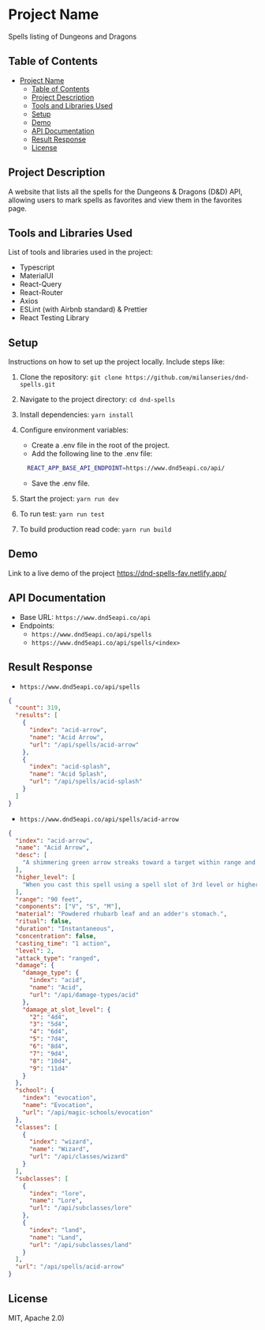 # Project Name

Spells listing of Dungeons and Dragons

## Table of Contents

- [Project Name](#project-name)
  - [Table of Contents](#table-of-contents)
  - [Project Description](#project-description)
  - [Tools and Libraries Used](#tools-and-libraries-used)
  - [Setup](#setup)
  - [Demo](#demo)
  - [API Documentation](#api-documentation)
  - [Result Response](#result-response)
  - [License](#license)

## Project Description

A website that lists all the spells for the Dungeons & Dragons (D&D) API, allowing users to mark spells as favorites and view them in the favorites page.

## Tools and Libraries Used

List of tools and libraries used in the project:

- Typescript
- MaterialUI
- React-Query
- React-Router
- Axios
- ESLint (with Airbnb standard) & Prettier
- React Testing Library

## Setup

Instructions on how to set up the project locally. Include steps like:

1. Clone the repository: `git clone https://github.com/milanseries/dnd-spells.git`
2. Navigate to the project directory: `cd dnd-spells`
3. Install dependencies: `yarn install`
4. Configure environment variables:

   - Create a .env file in the root of the project.
   - Add the following line to the .env file:

   ```bash
     REACT_APP_BASE_API_ENDPOINT=https://www.dnd5eapi.co/api/
   ```

   - Save the .env file.

5. Start the project: `yarn run dev`
6. To run test: `yarn run test`
7. To build production read code: `yarn run build`

## Demo

Link to a live demo of the project <https://dnd-spells-fav.netlify.app/>

## API Documentation

- Base URL: `https://www.dnd5eapi.co/api`
- Endpoints:
  - `https://www.dnd5eapi.co/api/spells`
  - `https://www.dnd5eapi.co/api/spells/<index>`

## Result Response


- `https://www.dnd5eapi.co/api/spells`

```json
{
  "count": 319,
  "results": [
    {
      "index": "acid-arrow",
      "name": "Acid Arrow",
      "url": "/api/spells/acid-arrow"
    },
    {
      "index": "acid-splash",
      "name": "Acid Splash",
      "url": "/api/spells/acid-splash"
    }
  ]
}
```

- `https://www.dnd5eapi.co/api/spells/acid-arrow`

```json
{
  "index": "acid-arrow",
  "name": "Acid Arrow",
  "desc": [
    "A shimmering green arrow streaks toward a target within range and bursts in a spray of acid. Make a ranged spell attack against the target. On a hit, the target takes 4d4 acid damage immediately and 2d4 acid damage at the end of its next turn. On a miss, the arrow splashes the target with acid for half as much of the initial damage and no damage at the end of its next turn."
  ],
  "higher_level": [
    "When you cast this spell using a spell slot of 3rd level or higher, the damage (both initial and later) increases by 1d4 for each slot level above 2nd."
  ],
  "range": "90 feet",
  "components": ["V", "S", "M"],
  "material": "Powdered rhubarb leaf and an adder's stomach.",
  "ritual": false,
  "duration": "Instantaneous",
  "concentration": false,
  "casting_time": "1 action",
  "level": 2,
  "attack_type": "ranged",
  "damage": {
    "damage_type": {
      "index": "acid",
      "name": "Acid",
      "url": "/api/damage-types/acid"
    },
    "damage_at_slot_level": {
      "2": "4d4",
      "3": "5d4",
      "4": "6d4",
      "5": "7d4",
      "6": "8d4",
      "7": "9d4",
      "8": "10d4",
      "9": "11d4"
    }
  },
  "school": {
    "index": "evocation",
    "name": "Evocation",
    "url": "/api/magic-schools/evocation"
  },
  "classes": [
    {
      "index": "wizard",
      "name": "Wizard",
      "url": "/api/classes/wizard"
    }
  ],
  "subclasses": [
    {
      "index": "lore",
      "name": "Lore",
      "url": "/api/subclasses/lore"
    },
    {
      "index": "land",
      "name": "Land",
      "url": "/api/subclasses/land"
    }
  ],
  "url": "/api/spells/acid-arrow"
}
```

## License

MIT, Apache 2.0)
